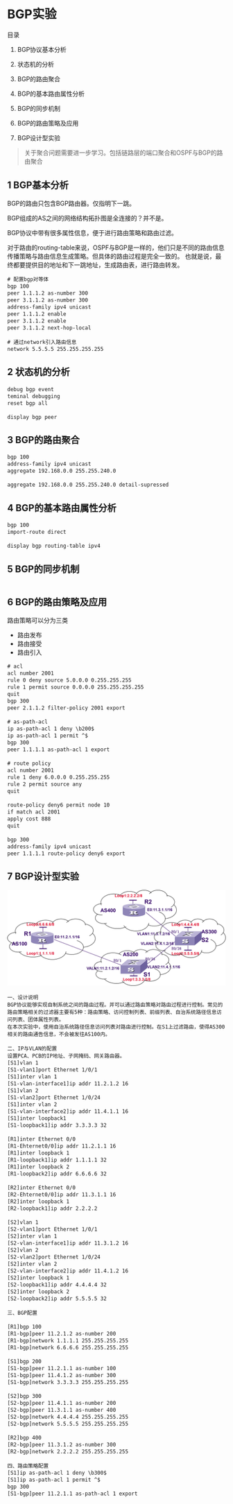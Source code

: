 # BGP实验

目录
1. BGP协议基本分析
2. 状态机的分析


3. BGP的路由聚合
4. BGP的基本路由属性分析
5. BGP的同步机制
6. BGP的路由策略及应用


7. BGP设计型实验



> 关于聚合问题需要进一步学习。包括链路层的端口聚合和OSPF与BGP的路由聚合



## 1 BGP基本分析

BGP的路由只包含BGP路由器。仅指明下一跳。

BGP组成的AS之间的网络结构拓扑图是全连接的？并不是。

BGP协议中带有很多属性信息，便于进行路由策略和路由过滤。

对于路由的routing-table来说，OSPF与BGP是一样的，他们只是不同的路由信息传播策略与路由信息生成策略。但具体的路由过程是完全一致的。
也就是说，最终都要提供目的地址和下一跳地址，生成路由表，进行路由转发。
```
# 配置bgp对等体
bgp 100
peer 1.1.1.2 as-number 300
peer 3.1.1.2 as-number 300
address-family ipv4 unicast
peer 1.1.1.2 enable
peer 3.1.1.2 enable
peer 3.1.1.2 next-hop-local

# 通过network引入路由信息
network 5.5.5.5 255.255.255.255
```
## 2 状态机的分析

```
debug bgp event
teminal debugging
reset bgp all

display bgp peer
```
## 3 BGP的路由聚合
```
bgp 100
address-family ipv4 unicast
aggregate 192.168.0.0 255.255.240.0

aggregate 192.168.0.0 255.255.240.0 detail-supressed
```
## 4 BGP的基本路由属性分析
```
bgp 100
import-route direct

display bgp routing-table ipv4
```
## 5 BGP的同步机制
```
```
## 6 BGP的路由策略及应用
路由策略可以分为三类
* 路由发布
* 路由接受
* 路由引入

```
# acl
acl number 2001
rule 0 deny source 5.0.0.0 0.255.255.255
rule 1 permit source 0.0.0.0 255.255.255.255
quit
bgp 300
peer 2.1.1.2 filter-policy 2001 export

# as-path-acl
ip as-path-acl 1 deny \b200$
ip as-path-acl 1 permit ^$
bgp 300
peer 1.1.1.1 as-path-acl 1 export

# route policy
acl number 2001
rule 1 deny 6.0.0.0 0.255.255.255
rule 2 permit source any
quit

route-policy deny6 permit node 10
if match acl 2001
apply cost 888
quit

bgp 300
address-family ipv4 unicast
peer 1.1.1.1 route-policy deny6 export
```
## 7 BGP设计型实验
![](image/BGP设计实验.png)
```
一、设计说明
BGP协议能够实现自制系统之间的路由过程。并可以通过路由策略对路由过程进行控制。常见的路由策略相关的过滤器主要有5种：路由策略、访问控制列表、前缀列表、自治系统路径信息访问列表、团体属性列表。
在本次实验中，使用自治系统路径信息访问列表对路由进行控制。在S1上过滤路由，使得AS300相关的路由通告信息，不会被发往AS100内。

二、IP与VLAN的配置
设置PCA、PCB的IP地址、子网掩码、网关路由器。
[S1]vlan 1
[S1-vlan1]port Ethernet 1/0/1
[S1]inter vlan 1
[S1-vlan-interface1]ip addr 11.2.1.2 16
[S1]vlan 2
[S1-vlan2]port Ethernet 1/0/24
[S1]inter vlan 2
[S1-vlan-interface2]ip addr 11.4.1.1 16
[S1]inter loopback1
[S1-loopback1]ip addr 3.3.3.3 32

[R1]inter Ethernet 0/0
[R1-Ehternet0/0]ip addr 11.2.1.1 16
[R1]inter loopback 1
[R1-loopback1]ip addr 1.1.1.1 32
[R1]inter loopback 2
[R1-loopback2]ip addr 6.6.6.6 32

[R2]inter Ethernet 0/0
[R2-Ehternet0/0]ip addr 11.3.1.1 16
[R2]inter loopback 1
[R2-loopback1]ip addr 2.2.2.2

[S2]vlan 1
[S2-vlan1]port Ethernet 1/0/1
[S2]inter vlan 1
[S2-vlan-interface1]ip addr 11.3.1.2 16
[S2]vlan 2
[S2-vlan2]port Ethernet 1/0/24
[S2]inter vlan 2
[S2-vlan-interface2]ip addr 11.4.1.2 16
[S2]inter loopback 1
[S2-loopback1]ip addr 4.4.4.4 32
[S2]inter loopback 2
[S2-loopback2]ip addr 5.5.5.5 32

三、BGP配置

[R1]bgp 100
[R1-bgp]peer 11.2.1.2 as-number 200
[R1-bgp]network 1.1.1.1 255.255.255.255
[R1-bgp]network 6.6.6.6 255.255.255.255

[S1]bgp 200
[S1-bgp]peer 11.2.1.1 as-number 100
[S1-bgp]peer 11.4.1.2 as-number 300
[S1-bgp]network 3.3.3.3 255.255.255.255

[S2]bgp 300
[S2-bgp]peer 11.4.1.1 as-number 200
[S2-bgp]peer 11.3.1.1 as-number 400
[S2-bgp]network 4.4.4.4 255.255.255.255
[S2-bgp]network 5.5.5.5 255.255.255.255

[R2]bgp 400
[R2-bgp]peer 11.3.1.2 as-number 300
[R2-bgp]network 2.2.2.2 255.255.255.255

四、路由策略配置
[S1]ip as-path-acl 1 deny \b300$
[S1]ip as-path-acl 1 permit ^$
bgp 300
[S1-bgp]peer 11.2.1.1 as-path-acl 1 export
```